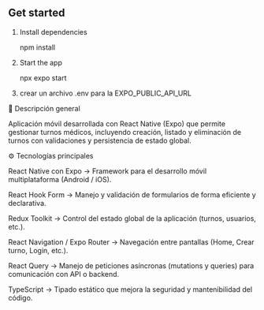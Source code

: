 ## Get started

1. Install dependencies

   npm install

2. Start the app

   npx expo start

3. crear un archivo .env para la EXPO_PUBLIC_API_URL

🧩 Descripción general

Aplicación móvil desarrollada con React Native (Expo) que permite gestionar turnos médicos, incluyendo creación, listado y eliminación de turnos con validaciones y persistencia de estado global.

⚙️ Tecnologías principales

React Native con Expo → Framework para el desarrollo móvil multiplataforma (Android / iOS).

React Hook Form → Manejo y validación de formularios de forma eficiente y declarativa.

Redux Toolkit → Control del estado global de la aplicación (turnos, usuarios, etc.).

React Navigation / Expo Router → Navegación entre pantallas (Home, Crear turno, Login, etc.).

React Query → Manejo de peticiones asíncronas (mutations y queries) para comunicación con API o backend.

TypeScript → Tipado estático que mejora la seguridad y mantenibilidad del código.

